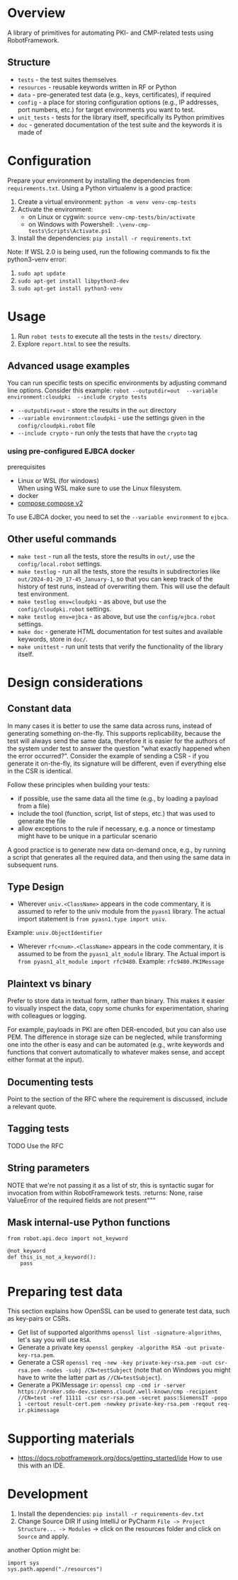 # Overview
A library of primitives for automating PKI- and CMP-related tests using RobotFramework.

## Structure
- `tests` - the test suites themselves
- `resources` - reusable keywords written in RF or Python
- `data` - pre-generated test data (e.g., keys, certificates), if required
- `config` - a place for storing configuration options (e.g., IP addresses, port numbers, etc.) for target environments
   you want to test.
- `unit_tests` - tests for the library itself, specifically its Python primitives
- `doc` - generated documentation of the test suite and the keywords it is made of


# Configuration
Prepare your environment by installing the dependencies from `requirements.txt`. Using a Python virtualenv is a good
practice:

1. Create a virtual environment: `python -m venv venv-cmp-tests`
2. Activate the environment:
   - on Linux or cygwin: `source venv-cmp-tests/bin/activate`
   - on Windows with Powershell: `.\venv-cmp-tests\Scripts\Activate.ps1`
3. Install the dependencies: `pip install -r requirements.txt`

Note: If WSL 2.0 is being used, run the following commands to fix the python3-venv error:

1. `sudo apt update`
2. `sudo apt-get install libpython3-dev`
3. `sudo apt-get install python3-venv`


# Usage
1. Run `robot tests` to execute all the tests in the `tests/` directory.
2. Explore `report.html` to see the results.

## Advanced usage examples
You can run specific tests on specific environments by adjusting command line options. Consider this example:
`robot --outputdir=out  --variable environment:cloudpki  --include crypto tests`

- `--outputdir=out` - store the results in the `out` directory
- `--variable environment:cloudpki` - use the settings given in the `config/cloudpki.robot` file
- `--include crypto` - run only the tests that have the `crypto` tag

### using pre-configured EJBCA docker
prerequisites  
- Linux or WSL (for windows)  
  When using WSL make sure to use the Linux filesystem.
- docker
- [compose compose v2](https://github.com/docker/compose?tab=readme-ov-file)

To use EJBCA docker, you need to set the `--variable environment` to `ejbca`.

## Other useful commands
- `make test` - run all the tests, store the results in `out/`, use the `config/local.robot` settings.
- `make testlog` - run all the tests, store the results in subdirectories like `out/2024-01-20_17-45_January-1`, so that
  you can keep track of the history of test runs, instead of overwriting them. This will use the default test environment.
- `make testlog env=cloudpki` - as above, but use the `config/cloudpki.robot` settings.
- `make testlog env=ejbca` - as above, but use the `config/ejbca.robot` settings.
- `make doc` - generate HTML documentation for test suites and available keywords, store in `doc/`.
- `make unittest` - run unit tests that verify the functionality of the library itself.


# Design considerations
## Constant data
In many cases it is better to use the same data across runs, instead of generating something on-the-fly. This supports
replicability, because the test will always send the same data, therefore it is easier for the authors of the system
under test to answer the question "what exactly happened when the error occurred?". Consider the example of sending a
CSR - if you generate it on-the-fly, its signature will be different, even if everything else in the CSR is identical.

Follow these principles when building your tests:
- if possible, use the same data all the time (e.g., by loading a payload from a file)
- include the tool (function, script, list of steps, etc.) that was used to generate the file
- allow exceptions to the rule if necessary, e.g. a nonce or timestamp might have to be unique in a particular scenario

A good practice is to generate new data on-demand once, e.g., by running a script that generates all the required data,
and then using the same data in subsequent runs.

## Type Design

- Wherever `univ.<ClassName>` appears in the code commentary, it is assumed to refer to the univ module from the `pyasn1` library. 
The actual import statement is `from pyasn1.type import univ`.

Example: `univ.ObjectIdentifier`

- Wherever `rfc<num>.<ClassName>` appears in the code commentary, it is assumed to be from the `pyasn1_alt_module` library.
The Actual import is `from pyasn1_alt_module import rfc9480`.
Example: `rfc9480.PKIMessage`

## Plaintext vs binary
Prefer to store data in textual form, rather than binary. This makes it easier to visually inspect the data, copy some
chunks for experimentation, sharing with colleagues or logging.

For example, payloads in PKI are often DER-encoded, but you can also use PEM. The difference in storage size can be
neglected, while transforming one into the other is easy and can be automated (e.g., write keywords and functions that
convert automatically to whatever makes sense, and accept either format at the input).

## Documenting tests
Point to the section of the RFC where the requirement is discussed, include a relevant quote.

## Tagging tests
TODO Use the RFC

## String parameters
NOTE that we're not passing it as a
                   list of str, this is syntactic sugar for invocation from within RobotFramework tests.
    :returns: None, raise ValueError of the required fields are not present"""


## Mask internal-use Python functions

```
from robot.api.deco import not_keyword

@not_keyword
def this_is_not_a_keyword():
    pass
```


# Preparing test data
This section explains how OpenSSL can be used to generate test data, such as key-pairs or CSRs.


- Get list of supported algorithms `openssl list -signature-algorithms`, let's say you will use `RSA`.
- Generate a private key `openssl genpkey -algorithm RSA -out private-key-rsa.pem`.
- Generate a CSR `openssl req -new -key private-key-rsa.pem -out csr-rsa.pem -nodes -subj /CN=testSubject` (note that
  on Windows you might have to write the latter part as `//CN=testSubject`).
- Generate a PKIMessage `ir`: `openssl cmp -cmd ir -server https://broker.sdo-dev.siemens.cloud/.well-known/cmp -recipient //CN=test -ref 11111 -csr csr-rsa.pem -secret pass:SiemensIT -popo 1 -certout result-cert.pem -newkey private-key-rsa.pem -reqout req-ir.pkimessage`


# Supporting materials
- https://docs.robotframework.org/docs/getting_started/ide How to use this with an IDE.

# Development

1. Install the dependencies: `pip install -r requirements-dev.txt`
2. Change Source DIR
   If using IntelliJ or PyCharm
   `File -> Project Structure... -> Modules` -> click on the resources folder and click on `Source` and apply.

another Option might be:

```
import sys
sys.path.append("./resources")
```
